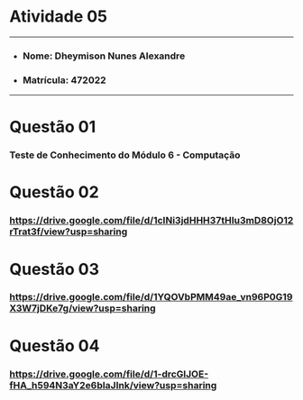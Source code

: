 # Atividade 05

---

- ### Nome: Dheymison Nunes Alexandre
- ### Matrícula: 472022
  
---

# Questão 01 

### Teste de Conhecimento do Módulo 6 - Computação

# Questão 02

### https://drive.google.com/file/d/1cINi3jdHHH37tHIu3mD8OjO12rTrat3f/view?usp=sharing

# Questão 03

### https://drive.google.com/file/d/1YQOVbPMM49ae_vn96P0G19X3W7jDKe7g/view?usp=sharing

# Questão 04

### https://drive.google.com/file/d/1-drcGlJOE-fHA_h594N3aY2e6bIaJInk/view?usp=sharing
